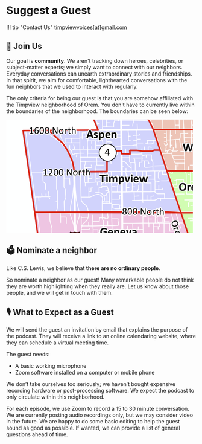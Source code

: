 # Suggest a Guest

!!! tip "Contact Us"
    [timpviewvoices[at]gmail.com](mailto:timpviewvoices@gmail.com)

## :tada: Join Us

Our goal is **community**. We aren't tracking down heroes, celebrities, or subject-matter experts; we simply want to connect with our neighbors. Everyday conversations can unearth extraordinary stories and friendships. In that spirit, we aim for comfortable, lighthearted conversations with the fun neighbors that we used to interact with regularly.

The only criteria for being our guest is that you are somehow affiliated with the Timpview neighborhood of Orem. You don't have to currently live within the boundaries of the neighborhood. The boundaries can be seen below:

![Timpview Neighborhood](img/timpview_neighborhood.png)

## :ballot_box: Nominate a neighbor

Like C.S. Lewis, we believe that **there are no ordinary people**.

So nominate a neighbor as our guest! Many remarkable people do not think they are worth highlighting when they really are. Let us know about those people, and we will get in touch with them.

## :studio_microphone: What to Expect as a Guest

We will send the guest an invitation by email that explains the purpose of the podcast. They will receive a link to an online calendaring website, where they can schedule a virtual meeting time.

The guest needs:

* A basic working microphone
* Zoom software installed on a computer or mobile phone

We don’t take ourselves too seriously; we haven’t bought expensive recording hardware or post-processing software. We expect the podcast to only circulate within this neighborhood.

For each episode, we use Zoom to record a 15 to 30 minute conversation. We are currently posting audio recordings only, but we may consider video in the future. We are happy to do some basic editing to help the guest sound as good as possible. If wanted, we can provide a list of general questions ahead of time.
